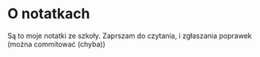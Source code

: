 # O notatkach
Są to moje notatki ze szkoły. Zaprszam do czytania, i zgłaszania poprawek (można commitować (chyba))

